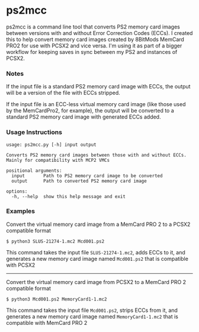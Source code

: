 # ps2mcc

ps2mcc is a command line tool that converts PS2 memory card images between versions with and without Error Correction Codes (ECCs). I created this to help convert memory card images created by 8BitMods MemCard PRO2 for use with PCSX2 and vice versa. I'm using it as part of a bigger workflow for keeping saves in sync between my PS2 and instances of PCSX2.

### Notes
If the input file is a standard PS2 memory card image with ECCs, the output will be a version of the file with ECCs stripped.

If the input file is an ECC-less virtual memory card image (like those used by the MemCardPro2, for example), the output will be converted to a standard PS2 memory card image with generated ECCs added.

### Usage Instructions
```
usage: ps2mcc.py [-h] input output

Converts PS2 memory card images between those with and without ECCs. Mainly for compatibility with MCP2 VMCs

positional arguments:
  input       Path to PS2 memory card image to be converted
  output      Path to converted PS2 memory card image

options:
  -h, --help  show this help message and exit
```

### Examples
Convert the virtual memory card image from a MemCard PRO 2 to a PCSX2 compatible format
```
$ python3 SLUS-21274-1.mc2 Mcd001.ps2
```
This command takes the input file `SLUS-21274-1.mc2`, adds ECCs to it, and generates a new memory card image named `Mcd001.ps2` that is compatible with PCSX2
***

Convert the virtual memory card image from PCSX2 to a MemCard PRO 2 compatible format
```
$ python3 Mcd001.ps2 MemoryCard1-1.mc2
```
This command takes the input file `Mcd001.ps2`, strips ECCs from it, and generates a new memory card image named `MemoryCard1-1.mc2` that is compatible with MemCard PRO 2

